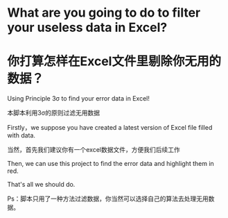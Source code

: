 # What are you going to do to filter your useless data in Excel?
# 你打算怎样在Excel文件里剔除你无用的数据？

Using Principle 3σ to find your error data in Excel!

本脚本利用3σ的原则过滤无用数据

Firstly，we suppose you have created a latest version of Excel file filled with data.

当然，首先我们建议你有一个excel数据文件，方便我们后续工作

Then, we can use this project to find the error data and highlight them in red.

That's all we should do.

Ps：脚本只用了一种方法过滤数据，你当然可以选择自己的算法去处理无用数据。
